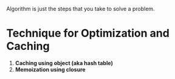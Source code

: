 Algorithm is just the steps that you take to solve a problem.

# Technique for Optimization and Caching

1. **Caching using object (aka hash table)**
2. **Memoization using closure**
